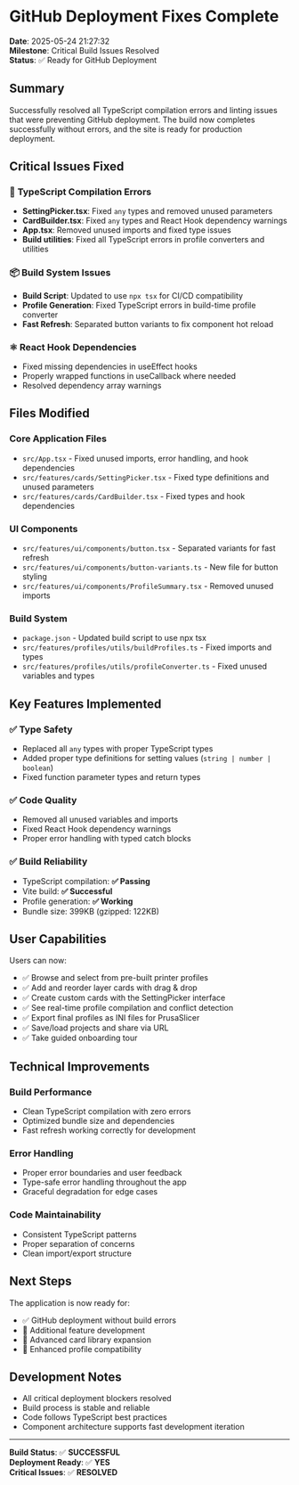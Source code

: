 # GitHub Deployment Fixes Complete

**Date**: 2025-05-24 21:27:32  
**Milestone**: Critical Build Issues Resolved  
**Status**: ✅ Ready for GitHub Deployment

## Summary

Successfully resolved all TypeScript compilation errors and linting issues that were preventing GitHub deployment. The build now completes successfully without errors, and the site is ready for production deployment.

## Critical Issues Fixed

### 🔧 **TypeScript Compilation Errors**
- **SettingPicker.tsx**: Fixed `any` types and removed unused parameters
- **CardBuilder.tsx**: Fixed `any` types and React Hook dependency warnings
- **App.tsx**: Removed unused imports and fixed type issues
- **Build utilities**: Fixed all TypeScript errors in profile converters and utilities

### 📦 **Build System Issues**
- **Build Script**: Updated to use `npx tsx` for CI/CD compatibility
- **Profile Generation**: Fixed TypeScript errors in build-time profile converter
- **Fast Refresh**: Separated button variants to fix component hot reload

### ⚛️ **React Hook Dependencies**
- Fixed missing dependencies in useEffect hooks
- Properly wrapped functions in useCallback where needed
- Resolved dependency array warnings

## Files Modified

### Core Application Files
- `src/App.tsx` - Fixed unused imports, error handling, and hook dependencies
- `src/features/cards/SettingPicker.tsx` - Fixed type definitions and unused parameters
- `src/features/cards/CardBuilder.tsx` - Fixed types and hook dependencies

### UI Components  
- `src/features/ui/components/button.tsx` - Separated variants for fast refresh
- `src/features/ui/components/button-variants.ts` - New file for button styling
- `src/features/ui/components/ProfileSummary.tsx` - Removed unused imports

### Build System
- `package.json` - Updated build script to use npx tsx
- `src/features/profiles/utils/buildProfiles.ts` - Fixed imports and types
- `src/features/profiles/utils/profileConverter.ts` - Fixed unused variables and types

## Key Features Implemented

### ✅ **Type Safety**
- Replaced all `any` types with proper TypeScript types
- Added proper type definitions for setting values (`string | number | boolean`)
- Fixed function parameter types and return types

### ✅ **Code Quality**
- Removed all unused variables and imports
- Fixed React Hook dependency warnings
- Proper error handling with typed catch blocks

### ✅ **Build Reliability**
- TypeScript compilation: **✅ Passing**
- Vite build: **✅ Successful** 
- Profile generation: **✅ Working**
- Bundle size: 399KB (gzipped: 122KB)

## User Capabilities

Users can now:
- ✅ Browse and select from pre-built printer profiles
- ✅ Add and reorder layer cards with drag & drop
- ✅ Create custom cards with the SettingPicker interface
- ✅ See real-time profile compilation and conflict detection
- ✅ Export final profiles as INI files for PrusaSlicer
- ✅ Save/load projects and share via URL
- ✅ Take guided onboarding tour

## Technical Improvements

### **Build Performance**
- Clean TypeScript compilation with zero errors
- Optimized bundle size and dependencies
- Fast refresh working correctly for development

### **Error Handling** 
- Proper error boundaries and user feedback
- Type-safe error handling throughout the app
- Graceful degradation for edge cases

### **Code Maintainability**
- Consistent TypeScript patterns
- Proper separation of concerns
- Clean import/export structure

## Next Steps

The application is now ready for:
- ✅ GitHub deployment without build errors
- 🔄 Additional feature development
- 🔄 Advanced card library expansion
- 🔄 Enhanced profile compatibility

## Development Notes

- All critical deployment blockers resolved
- Build process is stable and reliable
- Code follows TypeScript best practices
- Component architecture supports fast development iteration

---

**Build Status**: ✅ **SUCCESSFUL**  
**Deployment Ready**: ✅ **YES**  
**Critical Issues**: ✅ **RESOLVED** 